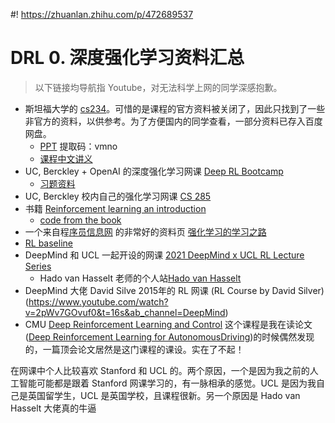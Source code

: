 #! https://zhuanlan.zhihu.com/p/472689537
# DRL 0. 深度强化学习资料汇总

> 以下链接均导航指 Youtube，对无法科学上网的同学深感抱歉。

- 斯坦福大学的 [cs234](https://www.bilibili.com/video/BV1sb411s7eQ?from=search&seid=14467709922277911537&spm_id_from=333.337.0.0)。可惜的是课程的官方资料被关闭了，因此只找到了一些非官方的资料，以供参考。为了方便国内的同学查看，一部分资料已存入百度网盘。
  - [PPT](https://pan.baidu.com/s/1h9YNIQ6QeAmLU8N4IOOt9g) 提取码：vmno
  - [课程中文讲义](https://github.com/apachecn/stanford-cs234-notes-zh)
- UC, Berckley + OpenAI 的深度强化学习网课 [Deep RL Bootcamp](https://sites.google.com/view/deep-rl-bootcamp/lectures)
  - [习题资料](https://github.com/simonmeister/deep-rl-bootcamp)
- UC, Berckley 校内自己的强化学习网课 [CS 285](https://www.youtube.com/playlist?list=PL_iWQOsE6TfXxKgI1GgyV1B_Xa0DxE5eH)
- 书籍 [Reinforcement learning an introduction](https://www.andrew.cmu.edu/course/10-703/textbook/BartoSutton.pdf)
  - [code from the book](http://incompleteideas.net/book/code/code2nd.html)
- 一个来自程[序员信息网](https://www.i4k.xyz/) 的非常好的资料页 [强化学习的学习之路](https://www.i4k.xyz/article/zyh19980527/112592306)
- [RL baseline](https://stable-baselines.readthedocs.io/en/master/)
- DeepMind 和 UCL 一起开设的网课 [2021 DeepMind x UCL RL Lecture Series](https://www.youtube.com/playlist?list=PLqYmG7hTraZDVH599EItlEWsUOsJbAodm)
  - Hado van Hasselt 老师的个人站[Hado van Hasselt](https://hadovanhasselt.com/)
- DeepMind 大佬 David Silve 2015年的 RL 网课 (RL Course by David Silver)(https://www.youtube.com/watch?v=2pWv7GOvuf0&t=16s&ab_channel=DeepMind)
- CMU [Deep Reinforcement Learning and Control](https://www.andrew.cmu.edu/course/10-703/) 这个课程是我在读论文([Deep Reinforcement Learning for AutonomousDriving](https://arxiv.org/abs/1811.11329))的时候偶然发现的，一篇顶会论文居然是这门课程的课设。实在了不起！

在网课中个人比较喜欢 Stanford 和 UCL 的。两个原因，一个是因为我之前的人工智能可能都是跟着 Stanford 网课学习的，有一脉相承的感觉。UCL 是因为我自己是英国留学生，UCL 是英国学校，且课程很新。另一个原因是 Hado van Hasselt 大佬真的牛逼
